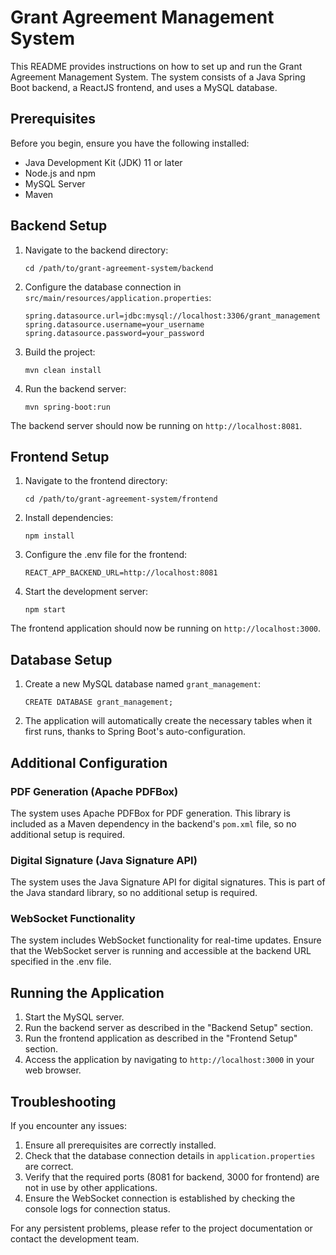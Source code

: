 # Grant Agreement Management System

This README provides instructions on how to set up and run the Grant Agreement Management System. The system consists of a Java Spring Boot backend, a ReactJS frontend, and uses a MySQL database.

## Prerequisites

Before you begin, ensure you have the following installed:
- Java Development Kit (JDK) 11 or later
- Node.js and npm
- MySQL Server
- Maven

## Backend Setup

1. Navigate to the backend directory:
   ```
   cd /path/to/grant-agreement-system/backend
   ```

2. Configure the database connection in `src/main/resources/application.properties`:
   ```
   spring.datasource.url=jdbc:mysql://localhost:3306/grant_management
   spring.datasource.username=your_username
   spring.datasource.password=your_password
   ```

3. Build the project:
   ```
   mvn clean install
   ```

4. Run the backend server:
   ```
   mvn spring-boot:run
   ```

The backend server should now be running on `http://localhost:8081`.

## Frontend Setup

1. Navigate to the frontend directory:
   ```
   cd /path/to/grant-agreement-system/frontend
   ```

2. Install dependencies:
   ```
   npm install
   ```

3. Configure the .env file for the frontend:
   ```
   REACT_APP_BACKEND_URL=http://localhost:8081
   ```

4. Start the development server:
   ```
   npm start
   ```

The frontend application should now be running on `http://localhost:3000`.

## Database Setup

1. Create a new MySQL database named `grant_management`:
   ```
   CREATE DATABASE grant_management;
   ```

2. The application will automatically create the necessary tables when it first runs, thanks to Spring Boot's auto-configuration.

## Additional Configuration

### PDF Generation (Apache PDFBox)

The system uses Apache PDFBox for PDF generation. This library is included as a Maven dependency in the backend's `pom.xml` file, so no additional setup is required.

### Digital Signature (Java Signature API)

The system uses the Java Signature API for digital signatures. This is part of the Java standard library, so no additional setup is required.

### WebSocket Functionality

The system includes WebSocket functionality for real-time updates. Ensure that the WebSocket server is running and accessible at the backend URL specified in the .env file.

## Running the Application

1. Start the MySQL server.
2. Run the backend server as described in the "Backend Setup" section.
3. Run the frontend application as described in the "Frontend Setup" section.
4. Access the application by navigating to `http://localhost:3000` in your web browser.

## Troubleshooting

If you encounter any issues:
1. Ensure all prerequisites are correctly installed.
2. Check that the database connection details in `application.properties` are correct.
3. Verify that the required ports (8081 for backend, 3000 for frontend) are not in use by other applications.
4. Ensure the WebSocket connection is established by checking the console logs for connection status.

For any persistent problems, please refer to the project documentation or contact the development team.
